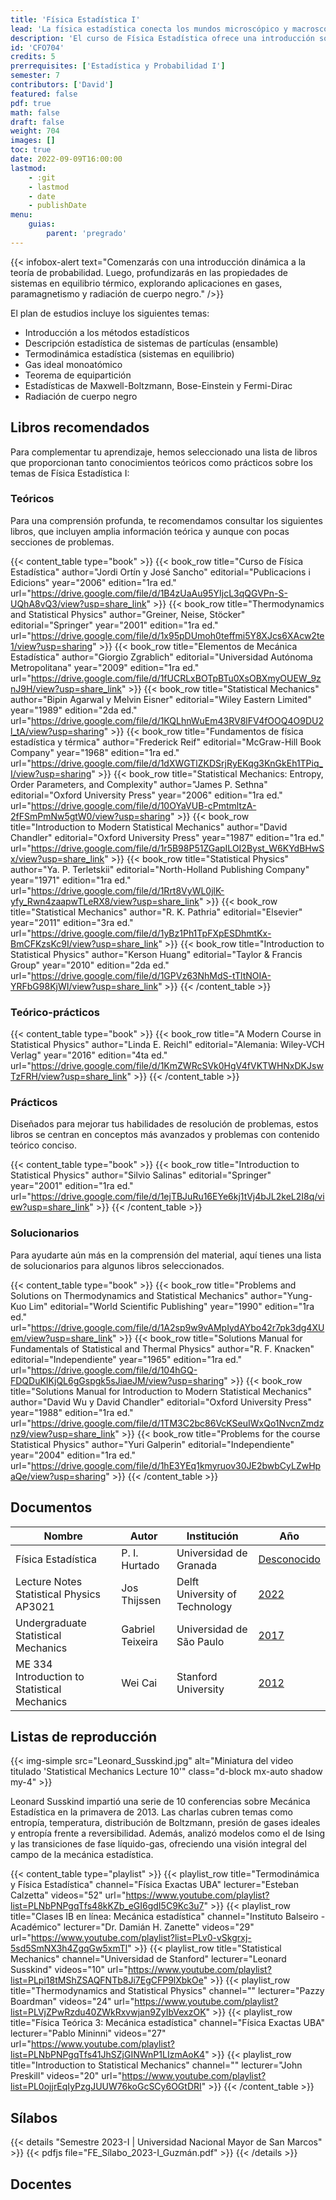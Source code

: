 ```yaml
---
title: 'Física Estadística I'
lead: 'La física estadística conecta los mundos microscópico y macroscópico, mediante la extracción de propiedades macroscópicas a partir de interacciones microscópicas fundamentales.'
description: 'El curso de Física Estadística ofrece una introducción sólida a conceptos clave como variables aleatorias discretas, cadenas de Markov y formalismo de Gibbs, proporcionando una base sólida en mecánica estadística, una teoría con aplicaciones en diversas áreas de la ciencia, desde cosmología y física de partículas hasta biología y economía.'
id: 'CFO704'
credits: 5
prerrequisites: ['Estadística y Probabilidad I']
semester: 7
contributors: ['David']
featured: false
pdf: true
math: false
draft: false
weight: 704
images: []
toc: true
date: 2022-09-09T16:00:00
lastmod:
    - :git
    - lastmod
    - date
    - publishDate
menu:
    guias:
        parent: 'pregrado'
---
```


{{< infobox-alert text="Comenzarás con una introducción dinámica a la teoría de probabilidad. Luego, profundizarás en las propiedades de sistemas en equilibrio térmico, explorando aplicaciones en gases, paramagnetismo y radiación de cuerpo negro." />}}

El plan de estudios incluye los siguientes temas:

-   Introducción a los métodos estadísticos
-   Descripción estadística de sistemas de partículas (ensamble)
-   Termodinámica estadística (sistemas en equilibrio)
-   Gas ideal monoatómico
-   Teorema de equipartición
-   Estadísticas de Maxwell-Boltzmann, Bose-Einstein y Fermi-Dirac
-   Radiación de cuerpo negro

## Libros recomendados

Para complementar tu aprendizaje, hemos seleccionado una lista de libros que proporcionan tanto conocimientos teóricos como prácticos sobre los temas de Física Estadística I:

### Teóricos

Para una comprensión profunda, te recomendamos consultar los siguientes libros, que incluyen amplia información teórica y aunque con pocas secciones de problemas.

{{< content_table type="book" >}} {{< book_row title="Curso de Física Estadística" author="Jordi Ortín y José Sancho" editorial="Publicacions i Edicions" year="2006" edition="1ra ed." url="https://drive.google.com/file/d/1B4zUaAu95YIjcL3qQGVPn-S-UQhA8vQ3/view?usp=share_link" >}} {{< book_row title="Thermodynamics and Statistical Physics" author="Greiner, Neise, Stöcker" editorial="Springer" year="2001" edition="1ra ed." url="https://drive.google.com/file/d/1x95pDUmoh0teffmi5Y8XJcs6XAcw2te1/view?usp=sharing" >}} {{< book_row title="Elementos de Mecánica Estadística" author="Giorgio Zgrablich" editorial="Universidad Autónoma Metropolitana" year="2009" edition="1ra ed." url="https://drive.google.com/file/d/1fUCRLxBOTpBTu0XsOBXmyOUEW_9znJ9H/view?usp=share_link" >}} {{< book_row title="Statistical Mechanics" author="Bipin Agarwal y Melvin Eisner" editorial="Wiley Eastern Limited" year="1989" edition="2da ed." url="https://drive.google.com/file/d/1KQLhnWuEm43RV8lFV4fOOQ4O9DU2l_tA/view?usp=sharing" >}} {{< book_row title="Fundamentos de física estadística y térmica" author="Frederick Reif" editorial="McGraw-Hill Book Company" year="1968" edition="1ra ed." url="https://drive.google.com/file/d/1dXWGTlZKDSrjRyEKqg3KnGkEh1TPiq_I/view?usp=sharing" >}} {{< book_row title="Statistical Mechanics: Entropy, Order Parameters, and Complexity" author="James P. Sethna" editorial="Oxford University Press" year="2006" edition="1ra ed." url="https://drive.google.com/file/d/10OYaVUB-cPmtmltzA-2fFSmPmNw5gtW0/view?usp=sharing" >}} {{< book_row title="Introduction to Modern Statistical Mechanics" author="David Chandler" editorial="Oxford University Press" year="1987" edition="1ra ed." url="https://drive.google.com/file/d/1r5B98P51ZGapILOI2Byst_W6KYdBHwSx/view?usp=share_link" >}} {{< book_row title="Statistical Physics" author="Ya. P. Terletskii" editorial="North-Holland Publishing Company" year="1971" edition="1ra ed." url="https://drive.google.com/file/d/1Rrt8VyWL0jlK-yfy_Rwn4zaapwTLeRX8/view?usp=share_link" >}} {{< book_row title="Statistical Mechanics" author="R. K. Pathria" editorial="Elsevier" year="2011" edition="3ra ed." url="https://drive.google.com/file/d/1yBz1Ph1TpFXpESDhmtKx-BmCFKzsKc9I/view?usp=share_link" >}} {{< book_row title="Introduction to Statistical Physics" author="Kerson Huang" editorial="Taylor & Francis Group" year="2010" edition="2da ed." url="https://drive.google.com/file/d/1GPVz63NhMdS-tTltNOIA-YRFbG98KjWI/view?usp=share_link" >}} {{< /content_table >}}

### Teórico-prácticos

{{< content_table type="book" >}} {{< book_row title="A Modern Course in Statistical Physics" author="Linda E. Reichl" editorial="Alemania: Wiley-VCH Verlag" year="2016" edition="4ta ed." url="https://drive.google.com/file/d/1KmZWRcSVk0HgV4fVKTWHNxDKJswTzFRH/view?usp=share_link" >}} {{< /content_table >}}

### Prácticos

Diseñados para mejorar tus habilidades de resolución de problemas, estos libros se centran en conceptos más avanzados y problemas con contenido teórico conciso.

{{< content_table type="book" >}} {{< book_row title="Introduction to Statistical Physics" author="Silvio Salinas" editorial="Springer" year="2001" edition="1ra ed." url="https://drive.google.com/file/d/1ejTBJuRu16EYe6kj1tVj4bJL2keL2I8q/view?usp=share_link" >}} {{< /content_table >}}

### Solucionarios

Para ayudarte aún más en la comprensión del material, aquí tienes una lista de solucionarios para algunos libros seleccionados.

{{< content_table type="book" >}} {{< book_row title="Problems and Solutions on Thermodynamics and Statistical Mechanics" author="Yung-Kuo Lim" editorial="World Scientific Publishing" year="1990" edition="1ra ed." url="https://drive.google.com/file/d/1A2sp9w9vAMpIydAYbo42r7pk3dg4XUem/view?usp=share_link" >}} {{< book_row title="Solutions Manual for Fundamentals of Statistical and Thermal Physics" author="R. F. Knacken" editorial="Independiente" year="1965" edition="1ra ed." url="https://drive.google.com/file/d/104hGQ-FDQDuKIKjQL6gGspgk5sJiaeJM/view?usp=sharing" >}} {{< book_row title="Solutions Manual for Introduction to Modern Statistical Mechanics" author="David Wu y David Chandler" editorial="Oxford University Press" year="1988" edition="1ra ed." url="https://drive.google.com/file/d/1TM3C2bc86VcKSeuIWxQo1NvcnZmdznz9/view?usp=share_link" >}} {{< book_row title="Problems for the course Statistical Physics" author="Yuri Galperin" editorial="Independiente" year="2004" edition="1ra ed." url="https://drive.google.com/file/d/1hE3YEq1kmyruov30JE2bwbCyLZwHpaQe/view?usp=sharing" >}} {{< /content_table >}}

## Documentos

| Nombre | Autor | Institución | Año |
| --- | --- | --- | --- |
| Física Estadística | P. I. Hurtado | Universidad de Granada | [Desconocido](https://ic1.ugr.es/members/statphys/temario/) |
| Lecture Notes Statistical Physics AP3021 | Jos Thijssen | Delft University of Technology | [2022](https://drive.google.com/file/d/1Z3H7ymVcDDi8uR3pOeV4EeTu1xjmVUrX/view?usp=share_link) |
| Undergraduate Statistical Mechanics | Gabriel Teixeira | Universidad de São Paulo​ | [2017](https://web.archive.org/web/20200220124922/http://www.fmt.if.usp.br/~gtlandi/lecture-notes/stat-mech.html) |
| ME 334 Introduction to Statistical Mechanics | Wei Cai | Stanford University​ | [2012](http://micro.stanford.edu/~caiwei/me334/ME346A_Lecture_Notes_Win2012.pdf) |

## Listas de reproducción

{{< img-simple src="Leonard_Susskind.jpg" alt="Miniatura del video titulado 'Statistical Mechanics Lecture 10'" class="d-block mx-auto shadow my-4" >}}

Leonard Susskind impartió una serie de 10 conferencias sobre Mecánica Estadística en la primavera de 2013. Las charlas cubren temas como entropía, temperatura, distribución de Boltzmann, presión de gases ideales y entropía frente a reversibilidad. Además, analizó modelos como el de Ising y las transiciones de fase líquido-gas, ofreciendo una visión integral del campo de la mecánica estadística.

{{< content_table type="playlist" >}} {{< playlist_row title="Termodinámica y Física Estadística" channel="Física Exactas UBA" lecturer="Esteban Calzetta" videos="52" url="https://www.youtube.com/playlist?list=PLNbPNPgqTfs48kKZb_eGI6gdI5C9Kc3u7" >}} {{< playlist_row title="Clases IB en línea: Mecánica estadística" channel="Instituto Balseiro - Académico" lecturer="Dr. Damián H. Zanette" videos="29" url="https://www.youtube.com/playlist?list=PLv0-vSkgrxj-5sd5SmNX3h4ZgqGw5xmTl" >}} {{< playlist_row title="Statistical Mechanics" channel="Universidad de Stanford" lecturer="Leonard Susskind" videos="10" url="https://www.youtube.com/playlist?list=PLpi18tMShZSAQFNTb8Ji7EgCFP9lXbkOe" >}} {{< playlist_row title="Thermodynamics and Statistical Physics" channel="" lecturer="Pazzy Boardman" videos="24" url="https://www.youtube.com/playlist?list=PLVjZPwRzdu40ZWkRxvwjan9ZyIbVexzOK" >}} {{< playlist_row title="Física Teórica 3: Mecánica estadística" channel="Física Exactas UBA" lecturer="Pablo Mininni" videos="27" url="https://www.youtube.com/playlist?list=PLNbPNPgqTfs41JhSZjGINWnP1LIzmAoK4" >}} {{< playlist_row title="Introduction to Statistical Mechanics" channel="" lecturer="John Preskill" videos="20" url="https://www.youtube.com/playlist?list=PL0ojjrEqIyPzgJUUW76koGcSCy6OGtDRI" >}} {{< /content_table >}}

## Sílabos

{{< details "Semestre 2023-I | Universidad Nacional Mayor de San Marcos" >}} {{< pdfjs file="FE_Sílabo_2023-I_Guzmán.pdf" >}} {{< /details >}}

## Docentes
